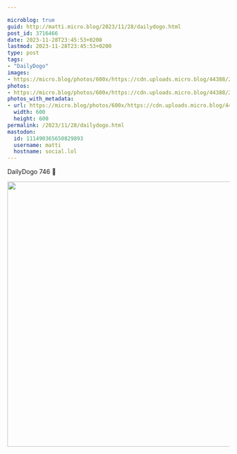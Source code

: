 ```yaml
---

microblog: true
guid: http://matti.micro.blog/2023/11/28/dailydogo.html
post_id: 3716466
date: 2023-11-28T23:45:53+0200
lastmod: 2023-11-28T23:45:53+0200
type: post
tags:
- "DailyDogo"
images:
- https://micro.blog/photos/600x/https://cdn.uploads.micro.blog/44388/2023/da4df5430bd246f2b7b65587cbe6cfa9.jpg
photos:
- https://micro.blog/photos/600x/https://cdn.uploads.micro.blog/44388/2023/da4df5430bd246f2b7b65587cbe6cfa9.jpg
photos_with_metadata:
- url: https://micro.blog/photos/600x/https://cdn.uploads.micro.blog/44388/2023/da4df5430bd246f2b7b65587cbe6cfa9.jpg
  width: 600
  height: 600
permalink: /2023/11/28/dailydogo.html
mastodon:
  id: 111490365650829893
  username: matti
  hostname: social.lol
---
```

DailyDogo 746 🐶

<img src="/media/uploads/2023/da4df5430bd246f2b7b65587cbe6cfa9.jpg" width="600" height="600" alt="" />
